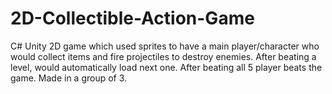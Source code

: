 # 2D-Collectible-Action-Game
C# Unity 2D game which used sprites to have a main player/character who would collect items and fire projectiles to destroy enemies.  After beating a level, would automatically load next one.  After beating all 5 player beats the game.  Made in a group of 3.

